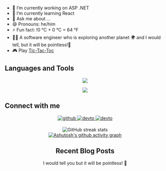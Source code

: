 <!-- -----------------------------------------------------------------------Top banner Start--------------------------------------------------------------------- -->
<!-- <div align="center">
  <img src="https://github.com/404RequestedUserNotFound/404RequestedUserNotFound/blob/main/404_page.gif" />
</div> -->
<!-- -----------------------------------------------------------------------Top banner END----------------------------------------------------------------------- -->


<!-- -----------------------------------------------------------------------Introduction Start----------------------------------------------------------------------- -->
- 🔭 I’m currently working on ASP .NET
- 🌱 I’m currently learning React
- 💬 Ask me about ...
- 😄 Pronouns: he/him
- ⚡ Fun fact: !0 °C + 0 °C = 64 °F
- 👦🏻 A software engineer who is exploring another planet 🌍 and I would tell, but it will be pointless!🥱
- 🎮 Play <a href="https://iammdsafin.github.io/Tic-Tac-Toe/index.html">Tic-Tac-Toc</a>
<!-- -----------------------------------------------------------------------Introduction End----------------------------------------------------------------------- -->


<!-- -----------------------------------------------------------------------Language Start----------------------------------------------------------------------- -->
## Languages and Tools
<p align="center">
  <a href="https://skillicons.dev">
    <img src="https://skillicons.dev/icons?i=cs,cpp,js,html,css,dotnet,mysql,php,laravel,react,github,gitlab,linux,postman,git" />
  </a>
</p>

<div align="center" dir="auto" <img style="max-width: 100%;" src="https://github-readme-stats.vercel.app/api/top-langs/?username=iammdsafin&layout=compact" />
 <img style="max-width: 100%;" src="https://github-readme-stats.vercel.app/api/top-langs/?username=iammdsafin&layout=compact" />
</div>
<!-- -----------------------------------------------------------------------Language End----------------------------------------------------------------------- -->


<!-- -----------------------------------------------------------------------Connect Start----------------------------------------------------------------------- -->
## Connect with me
<div align="center">
<a href="https://github.com/iammdsafin" target="_blank">
  <img src=https://img.shields.io/badge/github-%2324292e.svg?&style=for-the-badge&logo=github&logoColor=white alt=github style="margin-bottom: 5px;" />
</a>
  
<a href="https://dev.to/iammdsafin" target="_blank">
  <img src=https://img.shields.io/badge/dev.to-%2308090A.svg?&style=for-the-badge&logo=dev.to&logoColor=white alt=devto style="margin-bottom: 5px;" />
</a>

<a href="https://leetcode.com/iammdsafin/" target="_blank">
  <img src=https://img.shields.io/badge/LeetCode-%2308090A.svg?&style=for-the-badge&logo=dev.to&logoColor=white alt=devto style="margin-bottom: 5px;" />
</a>
<!-- -----------------------------------------------------------------------Connect End----------------------------------------------------------------------- -->


<!-- -----------------------------------------------------------------------Streack and Activity Start----------------------------------------------------------------------- -->
![GitHub streak stats](https://streak-stats.demolab.com/?user=iammdsafin)  
[![Ashutosh's github activity graph](https://github-readme-activity-graph.vercel.app/graph?username=iammdsafin&theme=github-compact)](https://github.com/iammdsafin/github-readme-activity-graph)
<!-- -----------------------------------------------------------------------Language Start----------------------------------------------------------------------- -->


<!-- -----------------------------------------------------------------------Blog Start----------------------------------------------------------------------- -->
## Recent Blog Posts
I would tell you but it will be pointless! 🙈
<!-- -----------------------------------------------------------------------Blog End----------------------------------------------------------------------- -->
